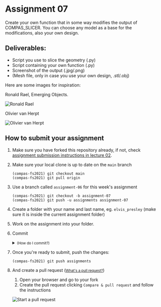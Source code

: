 # Assignment 07

Create your own function that in some way modifies the output of COMPAS_SLICER. You can choose any model as a base for the modifications, also your own design. 

## Deliverables:
- Script you use to slice the geometry (.py)
- Script containing your own function (.py)
- Screenshot of the output (.jpg/.png)
- (Mesh file, only in case you use your own design, .stl/.obj)

Here are some images for inspiration:

Ronald Rael, Emerging Objects. 

![Ronald Rael](https://i.pinimg.com/564x/23/bb/92/23bb921a1120e098734933440610c473.jpg)

Olivier van Herpt

![Olivier van Herpt](https://static.wixstatic.com/media/b849e9_c0d3aee47302446096c624f03dea3817.jpg/v1/fill/w_600,h_1890,al_c,q_90/b849e9_c0d3aee47302446096c624f03dea3817.webp)

## How to submit your assignment

1. Make sure you have forked this repository already, if not, check [assignment submission instructions in lecture 02](../../lecture_02/assignment_01#how-to-submit-your-assignment).
2. Make sure your local clone is up to date on the `main` branch

       (compas-fs2021) git checkout main
       (compas-fs2021) git pull origin

3. Use a branch called `assignment-06` for this week's assignment

       (compas-fs2021) git checkout -b assignment-07
       (compas-fs2021) git push -u assignments assignment-07

4. Create a folder with your name and last name, eg. `elvis_presley` (make sure it is inside the current assignment folder)
5. Work on the assignment into your folder.
6. Commit
    <details><summary><small>(How do I commit?)</small></summary>
    <p>

    Usually, commits are done from a visual client or VS code,
    but you can also commit your changes from the command line:

       (compas-fs2021) git add lecture_05/assignment_04/elvis_presley/\* && git commit -m "hello world"

    
    </p>
    </details>

8. Once you're ready to submit, push the changes:

       (compas-fs2021) git push assignments

9. And create a pull request (<small>[What's a pull request?](https://docs.github.com/en/github/collaborating-with-issues-and-pull-requests/about-pull-requests)</small>)

    1. Open your browser and go to your fork
    2. Create the pull request clicking `Compare & pull request` and follow the instructions

    ![Start a pull request](../../.github/pull-request.png)
